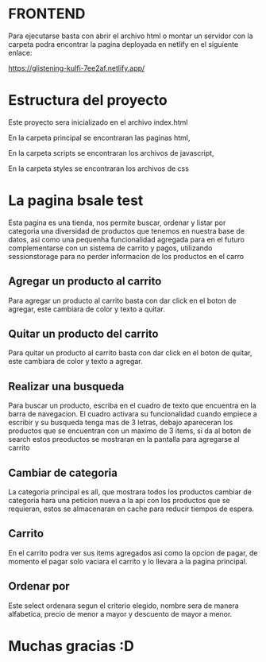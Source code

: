 # FRONTEND
Para ejecutarse basta con abrir el archivo html o montar un servidor con la carpeta
podra encontrar la pagina deployada en netlify en el siguiente enlace:

https://glistening-kulfi-7ee2af.netlify.app/

# Estructura del proyecto
Este proyecto sera inicializado en el archivo index.html

En la carpeta principal se encontraran las paginas html,

En la carpeta scripts se encontraran los archivos de javascript,

En la carpeta styles se encontraran los archivos de css

# La pagina bsale test
Esta pagina es una tienda, nos permite buscar, ordenar y listar por categoria una diversidad de productos que tenemos en nuestra base de datos,
asi como una pequenha funcionalidad agregada para en el futuro complementarse con un sistema de carrito y pagos, utilizando sessionstorage para no perder
informacion de los productos en el carro

## Agregar un producto al carrito
Para agregar un producto al carrito basta con dar click en el boton de agregar, este cambiara de color y texto a quitar.

## Quitar un producto del carrito
Para quitar un producto al carrito basta con dar click en el boton de quitar, este cambiara de color y texto a agregar.

## Realizar una busqueda
Para buscar un producto, escriba en el cuadro de texto que encuentra en la barra de navegacion. El cuadro activara su funcionalidad cuando empiece a escribir
y su busqueda tenga mas de 3 letras, debajo apareceran los productos que se encuentran con un maximo de 3 items, si da al boton de search estos preoductos se mostraran
en la pantalla para agregarse al carrito

## Cambiar de categoria
La categoria principal es all, que mostrara todos los productos cambiar de categoria hara una peticion nueva a la api con los productos que se requieran,
estos se almacenaran en cache para reducir tiempos de espera.

## Carrito
En el carrito podra ver sus items agregados asi como la opcion de pagar, de momento el pagar solo vaciara el carrito y lo llevara a la pagina principal.

## Ordenar por
Este select ordenara segun el criterio elegido, nombre sera de manera alfabetica, precio de menor a mayor y descuento de mayor a menor.

# Muchas gracias :D
